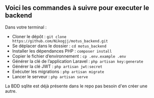 ## Voici les commandes à suivre pour executer le backend

Dans votre terminal :

- Cloner le dépôt : ```git clone https://github.com/Nikogjj/motus_backend.git```
- Se déplacer dans le dossier : `cd motus_backend`
- Installer les dépendances PHP : `composer install`
- Copier le fichier d’environnement : `cp .env.example .env`
- Générer la clé de l’application Laravel : `php artisan key:generate`
- Générer la clé JWT : `php artisan jwt:secret`
- Exécuter les migrations : `php artisan migrate`
- Lancer le serveur : `php artisan serve`

La BDD sqlite est déjà présente dans le repo pas besoin d'en créer une autre.
